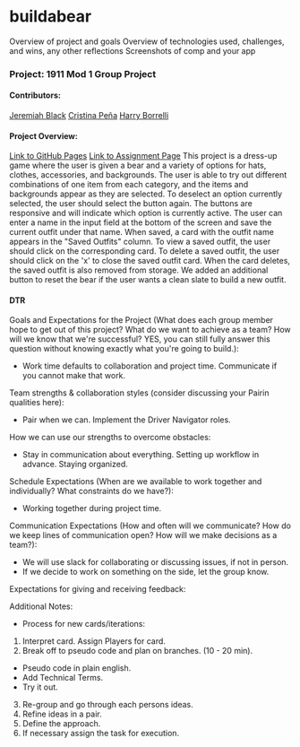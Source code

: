 # buildabear
Overview of project and goals
Overview of technologies used, challenges, and wins, any other reflections
Screenshots of comp and your app
### Project: 1911 Mod 1 Group Project

#### Contributors:
[Jeremiah Black](https://github.com/jeremiahblackol)
[Cristina Peña](https://github.com/CLPena)
[Harry Borrelli](https://github.com/hborrelli1)

#### Project Overview:
[Link to GitHub Pages](https://hborrelli1.github.io/buildabear/)
[Link to Assignment Page](https://frontend.turing.io/projects/module-1/build-a-bear-group.html)
This project is a dress-up game where the user is given a bear and a variety of options for hats, clothes, accessories, and backgrounds. The user is able to try out different combinations of one item from each category, and the items and backgrounds appear as they are selected. To deselect an option currently selected, the user should select the button again. The buttons are responsive and will indicate which option is currently active. The user can enter a name in the input field at the bottom of the screen and save the current outfit under that name. When saved, a card with the outfit name appears in the "Saved Outfits" column. To view a saved outfit, the user should click on the corresponding card. To delete a saved outfit, the user should click on the 'x' to close the saved outfit card. When the card deletes, the saved outfit is also removed from storage. We added an additional button to reset the bear if the user wants a clean slate to build a new outfit.

#### DTR
Goals and Expectations for the Project (What does each group member hope to get out of this project? What do we want to achieve as a team? How will we know that we're successful? YES, you can still fully answer this question without knowing exactly what you're going to build.):  
- Work time defaults to collaboration and project time. Communicate if you cannot make that work.

Team strengths & collaboration styles (consider discussing your Pairin qualities here):  
- Pair when we can. Implement the Driver Navigator roles.

How we can use our strengths to overcome obstacles:  
- Stay in communication about everything. Setting up workflow in advance. Staying organized.

Schedule Expectations (When are we available to work together and individually? What constraints do we have?):  
- Working together during project time.

Communication Expectations (How and often will we communicate? How do we keep lines of communication open? How will we make decisions as a team?):  
- We will use slack for collaborating or discussing issues, if not in person.
- If we decide to work on something on the side, let the group know.

Expectations for giving and receiving feedback:  

Additional Notes:  
- Process for new cards/iterations:  
1. Interpret card. Assign Players for card.
2. Break off to pseudo code and plan on branches. (10 - 20 min).
  * Pseudo code in plain english.
  * Add Technical Terms.
  * Try it out.
3. Re-group and go through each persons ideas.
4. Refine ideas in a pair.
5. Define the approach.
6. If necessary assign the task for execution.
